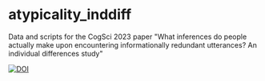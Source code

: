 # atypicality_inddiff
Data and scripts for the CogSci 2023 paper "What inferences do people actually make upon encountering informationally redundant utterances? An individual differences study"

[![DOI](https://zenodo.org/badge/638574180.svg)](https://zenodo.org/badge/latestdoi/638574180)
